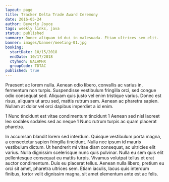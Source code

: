 ```yaml
---
layout: page
title: Tracker Delta Trade Award Ceremony
date: 2016-05-24
author: Beverly Joyce
tags: weekly links, java
status: published
summary: Donec aliquam id dui in malesuada. Etiam ultrices sem elit.
banner: images/banner/meeting-01.jpg
booking:
  startDate: 10/15/2018
  endDate: 10/17/2018
  ctyhocn: BALAMHX
  groupCode: TDTAC
published: true
---
```

Praesent ac lorem nulla. Aenean odio libero, convallis ac varius in, fermentum non turpis. Suspendisse vestibulum fringilla orci, sed congue odio consequat sed. Aliquam quis justo vel enim tristique varius. Donec est risus, aliquam ut arcu sed, mattis rutrum sem. Aenean ac pharetra sapien. Nullam at dolor vel orci dapibus imperdiet a id enim.

1 Nunc tincidunt est vitae condimentum tincidunt
1 Aenean sed nisl laoreet leo sodales sodales sed ac neque
1 Nunc rutrum turpis ac quam placerat pharetra.

In accumsan blandit lorem sed interdum. Quisque vestibulum porta magna, a consectetur sapien fringilla tincidunt. Nulla nec ipsum id mauris vestibulum dictum. Ut hendrerit mi vitae diam consequat, ac ultricies elit varius. Nulla dignissim scelerisque nunc quis pulvinar. Nulla eu sem quis elit pellentesque consequat eu mattis turpis. Vivamus volutpat tellus et erat auctor condimentum. Duis eu placerat tellus. Aenean nulla libero, pretium eu orci sit amet, pharetra ultrices sem. Etiam iaculis, lacus quis interdum finibus, tortor velit dignissim magna, sit amet elementum ante est ac felis.
